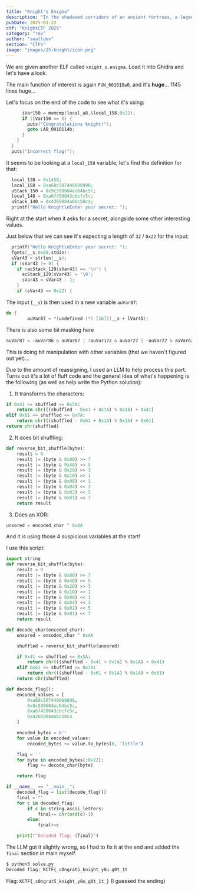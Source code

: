 ```yaml
---
title: "Knight's Enigma"
description: "In the shadowed corridors of an ancient fortress, a legendary knight once safeguarded a secret so potent that countless contenders have vanished trying to decipher it. Now the seal has cracked, and echoes of its power seep into the present. Test your courage as you follow cryptic traces left by the knight’s hand, unraveling an enigma steeped in the mysticism of ages past. Will your wits prove enough to break the bindings and uncover the realm’s hidden legacy—or will you, too, fade into the swirling mists of history? The choice—and fate—are yours to determine."
pubDate: 2025-01-22
ctf: "KnightCTF 2025"
category: "rev"
author: "sealldev"
section: "CTFs"
image: "images/25-knight/icon.png"
---
```




We are given another ELF called `knight_s.enigma`. Load it into Ghidra and let's have a look.

The main function of interest is again `FUN_001010a0`, and it's **huge**... 1145 lines huge...

Let's focus on the end of the code to see what it's using:

```c
      iVar150 = memcmp(local_a8,&local_158,0x22);
      if (iVar150 == 0) {
        puts("Congratulations knight!");
        goto LAB_0010114b;
      }
    }
  }
  puts("Incorrect flag!");
```

It seems to be looking at a `local_158` variable, let's find the definition for that:

```c
  local_138 = 0x1450;
  local_158 = 0xa68c507448008898;
  uStack_150 = 0x9c500604ec64bc5c;
  local_148 = 0xa6f450043cbcfc5c;
  uStack_140 = 0x4265004a6bc50c4;
  printf("Hello Knight\nEnter your secret: ");
```

Right at the start when it asks for a secret, alongside some other interesting values.

Just below that we can see it's expecting a length of `32` / `0x22` for the input:

```c
  printf("Hello Knight\nEnter your secret: ");
  fgets(__s,0x80,stdin);
  sVar43 = strlen(__s);
  if (sVar43 != 0) {
    if (acStack_129[sVar43] == '\n') {
      acStack_129[sVar43] = '\0';
      sVar43 = sVar43 - 1;
    }
    if (sVar43 == 0x22) {
```

The input (`__s`) is then used in a new variable `auVar87`:

```c
do {
        auVar87 = *(undefined (*) [16])(__s + lVar45);
```

There is also some bit masking here

```c
auVar87 = ~auVar86 & auVar87 | (auVar172 & auVar27 | ~auVar27 & auVar62) & auVar86;
```

This is doing bit manipulation with other variables (that we haven't figured out yet)...

Due to the amount of reassigning, I used an LLM to help process this part. Turns out it's a lot of fluff code and the general idea of what's happening is the following (as well as help write the Python solution):

1. It transforms the characters:

```python
if 0x41 <= shuffled <= 0x5A:
    return chr(((shuffled - 0x41 + 0x1A) % 0x1A) + 0x41)
elif 0x61 <= shuffled <= 0x7A:
    return chr(((shuffled - 0x61 + 0x1A) % 0x1A) + 0x61)
return chr(shuffled)
```

2. It does bit shuffling:

```python
def reverse_bit_shuffle(byte):
    result = 0
    result |= (byte & 0x80) >> 7
    result |= (byte & 0x40) >> 5
    result |= (byte & 0x20) >> 3
    result |= (byte & 0x10) >> 1
    result |= (byte & 0x08) << 1
    result |= (byte & 0x04) << 3
    result |= (byte & 0x02) << 5
    result |= (byte & 0x01) << 7
    return result
```

3. Does an XOR:

```python
unxored = encoded_char ^ 0xAA
```

And it is using those 4 suspicious variables at the start!

I use this script:

```python
import string
def reverse_bit_shuffle(byte):
    result = 0
    result |= (byte & 0x80) >> 7
    result |= (byte & 0x40) >> 5
    result |= (byte & 0x20) >> 3
    result |= (byte & 0x10) >> 1
    result |= (byte & 0x08) << 1
    result |= (byte & 0x04) << 3
    result |= (byte & 0x02) << 5
    result |= (byte & 0x01) << 7
    return result

def decode_char(encoded_char):
    unxored = encoded_char ^ 0xAA

    shuffled = reverse_bit_shuffle(unxored)

    if 0x41 <= shuffled <= 0x5A:
        return chr(((shuffled - 0x41 + 0x1A) % 0x1A) + 0x41)
    elif 0x61 <= shuffled <= 0x7A:
        return chr(((shuffled - 0x61 + 0x1A) % 0x1A) + 0x61)
    return chr(shuffled)

def decode_flag():
    encoded_values = [
        0xa68c507448008898,
        0x9c500604ec64bc5c,
        0xa6f450043cbcfc5c,
        0x4265004a6bc50c4
    ]

    encoded_bytes = b''
    for value in encoded_values:
        encoded_bytes += value.to_bytes(8, 'little')

    flag = ''
    for byte in encoded_bytes[:0x22]:
        flag += decode_char(byte)

    return flag

if __name__ == "__main__":
    decoded_flag = list(decode_flag())
    final = ""
    for c in decoded_flag:
        if c in string.ascii_letters:
            final+= chr(ord(c)-1)
        else:
            final+=c

    print(f"Decoded flag: {final}")
```

The LLM got it slightly wrong, so I had to fix it at the end and added the `final` section in main myself.

```bash
$ python3 solve.py
Decoded flag: KCTF{_c0ngrat5_knight_y0u_g0t_1t
```

Flag: `KCTF{_c0ngrat5_knight_y0u_g0t_1t_}` (I guessed the ending)
